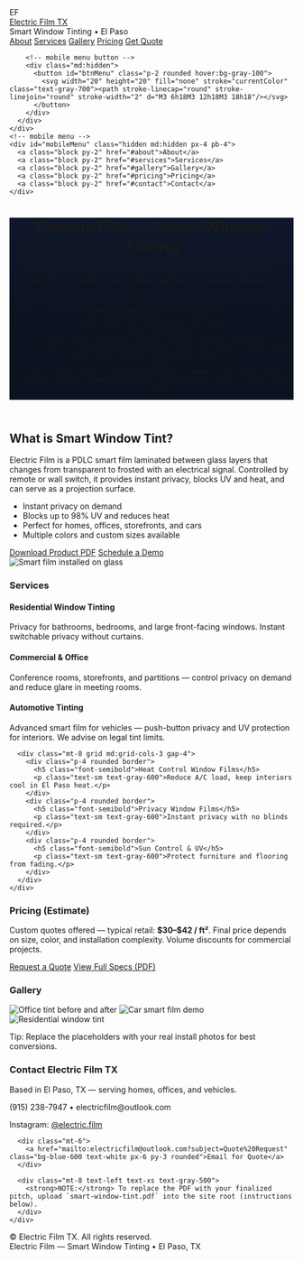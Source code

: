 <!DOCTYPE html>
<html lang="en">
<head>
  <meta charset="utf-8" />
  <meta name="viewport" content="width=device-width,initial-scale=1" />
  <title>Electric Film TX — Smart Window Tinting</title>
  <meta name="description" content="Electric Film TX provides smart window tinting for homes, offices, and vehicles in El Paso. Switch glass from clear to tinted with a remote — privacy, UV protection, and energy savings." />
  <script src="https://cdn.tailwindcss.com"></script>
  <style>
    /* small helper for hero background */
    .hero-bg { background: linear-gradient(180deg, #0f172a 0%, #0b1220 60%); }
  </style>
</head>
<body class="antialiased text-gray-800 bg-gray-50">

  <!-- NAV -->
  <nav class="bg-white shadow fixed w-full z-30">
    <div class="max-w-6xl mx-auto px-4">
      <div class="flex justify-between items-center py-4">
        <div class="flex items-center space-x-3">
          <div class="w-10 h-10 rounded-md bg-blue-600 flex items-center justify-center text-white font-bold">EF</div>
          <div>
            <a href="/" class="font-bold text-lg text-blue-600">Electric Film TX</a>
            <div class="text-xs text-gray-500">Smart Window Tinting • El Paso</div>
          </div>
        </div>
        <div class="hidden md:flex items-center space-x-6 text-sm">
          <a href="#about" class="hover:text-blue-600">About</a>
          <a href="#services" class="hover:text-blue-600">Services</a>
          <a href="#gallery" class="hover:text-blue-600">Gallery</a>
          <a href="#pricing" class="hover:text-blue-600">Pricing</a>
          <a href="#contact" class="text-white bg-blue-600 px-4 py-2 rounded hover:bg-blue-700">Get Quote</a>
        </div>

        <!-- mobile menu button -->
        <div class="md:hidden">
          <button id="btnMenu" class="p-2 rounded hover:bg-gray-100">
            <svg width="20" height="20" fill="none" stroke="currentColor" class="text-gray-700"><path stroke-linecap="round" stroke-linejoin="round" stroke-width="2" d="M3 6h18M3 12h18M3 18h18"/></svg>
          </button>
        </div>
      </div>
    </div>
    <!-- mobile menu -->
    <div id="mobileMenu" class="hidden md:hidden px-4 pb-4">
      <a class="block py-2" href="#about">About</a>
      <a class="block py-2" href="#services">Services</a>
      <a class="block py-2" href="#gallery">Gallery</a>
      <a class="block py-2" href="#pricing">Pricing</a>
      <a class="block py-2" href="#contact">Contact</a>
    </div>
  </nav>

  <!-- HERO -->
  <header class="hero-bg text-white pt-28 pb-16">
    <div class="max-w-5xl mx-auto px-6 text-center">
      <h1 class="text-4xl md:text-5xl font-extrabold mb-4">Electric Film — Smart Window Tinting</h1>
      <p class="text-lg md:text-xl text-blue-200 max-w-3xl mx-auto">
        Instantly switch glass from clear to tinted with the touch of a button. Privacy, UV protection, and modern aesthetics for homes, offices, and vehicles in El Paso.
      </p>
      <div class="mt-8 flex justify-center gap-4">
        <a href="#contact" class="bg-white text-blue-700 px-6 py-3 rounded shadow font-semibold">Request a Free Quote</a>
        <a href="#gallery" class="border border-white text-white px-6 py-3 rounded hover:bg-white hover:text-blue-700">See the Gallery</a>
      </div>

      <div class="mt-10 max-w-3xl mx-auto">
        <!-- demo placeholder -->
        <div class="bg-black rounded overflow-hidden shadow-lg">
          <img src="assets/demo-placeholder.jpg" alt="Smart window tint demo" class="w-full h-64 object-cover" />
        </div>
        <div class="text-xs text-gray-300 mt-3">Demo: slide shows clear-to-tinted (replace demo-placeholder.jpg with your video or gif)</div>
      </div>
    </div>
  </header>

  <!-- ABOUT -->
  <section id="about" class="py-16">
    <div class="max-w-5xl mx-auto px-6">
      <div class="grid md:grid-cols-2 gap-10 items-center">
        <div>
          <h2 class="text-3xl font-bold mb-3">What is Smart Window Tint?</h2>
          <p class="text-gray-700 mb-4">Electric Film is a PDLC smart film laminated between glass layers that changes from transparent to frosted with an electrical signal. Controlled by remote or wall switch, it provides instant privacy, blocks UV and heat, and can serve as a projection surface.</p>
          <ul class="list-disc list-inside text-gray-700 space-y-2">
            <li>Instant privacy on demand</li>
            <li>Blocks up to 98% UV and reduces heat</li>
            <li>Perfect for homes, offices, storefronts, and cars</li>
            <li>Multiple colors and custom sizes available</li>
          </ul>
          <div class="mt-6 flex gap-3">
            <a href="smart-window-tint.pdf" download class="bg-blue-600 text-white px-4 py-2 rounded">Download Product PDF</a>
            <a href="#contact" class="border border-blue-600 text-blue-600 px-4 py-2 rounded">Schedule a Demo</a>
          </div>
        </div>
        <div>
          <img src="assets/about-placeholder.jpg" alt="Smart film installed on glass" class="rounded shadow-lg object-cover w-full h-72" />
        </div>
      </div>
    </div>
  </section>

  <!-- SERVICES -->
  <section id="services" class="py-16 bg-white">
    <div class="max-w-6xl mx-auto px-6">
      <h3 class="text-2xl font-bold mb-6 text-center">Services</h3>
      <div class="grid md:grid-cols-3 gap-6">
        <div class="p-6 bg-gray-50 rounded shadow">
          <h4 class="font-semibold mb-2">Residential Window Tinting</h4>
          <p class="text-sm text-gray-600">Privacy for bathrooms, bedrooms, and large front-facing windows. Instant switchable privacy without curtains.</p>
        </div>
        <div class="p-6 bg-gray-50 rounded shadow">
          <h4 class="font-semibold mb-2">Commercial & Office</h4>
          <p class="text-sm text-gray-600">Conference rooms, storefronts, and partitions — control privacy on demand and reduce glare in meeting rooms.</p>
        </div>
        <div class="p-6 bg-gray-50 rounded shadow">
          <h4 class="font-semibold mb-2">Automotive Tinting</h4>
          <p class="text-sm text-gray-600">Advanced smart film for vehicles — push-button privacy and UV protection for interiors. We advise on legal tint limits.</p>
        </div>
      </div>

      <div class="mt-8 grid md:grid-cols-3 gap-4">
        <div class="p-4 rounded border">
          <h5 class="font-semibold">Heat Control Window Films</h5>
          <p class="text-sm text-gray-600">Reduce A/C load, keep interiors cool in El Paso heat.</p>
        </div>
        <div class="p-4 rounded border">
          <h5 class="font-semibold">Privacy Window Films</h5>
          <p class="text-sm text-gray-600">Instant privacy with no blinds required.</p>
        </div>
        <div class="p-4 rounded border">
          <h5 class="font-semibold">Sun Control & UV</h5>
          <p class="text-sm text-gray-600">Protect furniture and flooring from fading.</p>
        </div>
      </div>
    </div>
  </section>

  <!-- PRICING -->
  <section id="pricing" class="py-12">
    <div class="max-w-4xl mx-auto px-6 text-center">
      <h3 class="text-2xl font-bold mb-4">Pricing (Estimate)</h3>
      <p class="text-gray-700 mb-4">Custom quotes offered — typical retail: <strong>$30–$42 / ft²</strong>. Final price depends on size, color, and installation complexity. Volume discounts for commercial projects.</p>
      <div class="flex justify-center gap-4">
        <a href="#contact" class="bg-blue-600 text-white px-5 py-3 rounded">Request a Quote</a>
        <a href="smart-window-tint.pdf" class="border border-gray-300 px-5 py-3 rounded">View Full Specs (PDF)</a>
      </div>
    </div>
  </section>

  <!-- GALLERY -->
  <section id="gallery" class="py-16 bg-gray-50">
    <div class="max-w-6xl mx-auto px-6">
      <h3 class="text-2xl font-bold mb-6 text-center">Gallery</h3>
      <div class="grid md:grid-cols-3 gap-4">
        <img src="assets/gallery1.jpg" alt="Office tint before and after" class="rounded shadow object-cover h-48 w-full" />
        <img src="assets/gallery2.jpg" alt="Car smart film demo" class="rounded shadow object-cover h-48 w-full" />
        <img src="assets/gallery3.jpg" alt="Residential window tint" class="rounded shadow object-cover h-48 w-full" />
      </div>
      <p class="text-xs text-gray-500 mt-3">Tip: Replace the placeholders with your real install photos for best conversions.</p>
    </div>
  </section>

  <!-- CONTACT -->
  <section id="contact" class="py-16 bg-white">
    <div class="max-w-3xl mx-auto px-6 text-center">
      <h3 class="text-2xl font-bold mb-2">Contact Electric Film TX</h3>
      <p class="mb-4 text-gray-600">Based in El Paso, TX — serving homes, offices, and vehicles.</p>
      <p class="font-semibold">(915) 238-7947 • electricfilm@outlook.com</p>
      <p class="mt-2">Instagram: <a href="[https://www.instagram.com/electric.film](https://www.instagram.com/electricfilmep/)" class="text-blue-600">@electric.film</a></p>

      <div class="mt-6">
        <a href="mailto:electricfilm@outlook.com?subject=Quote%20Request" class="bg-blue-600 text-white px-6 py-3 rounded">Email for Quote</a>
      </div>

      <div class="mt-8 text-left text-xs text-gray-500">
        <strong>NOTE:</strong> To replace the PDF with your finalized pitch, upload `smart-window-tint.pdf` into the site root (instructions below).
      </div>
    </div>
  </section>

  <!-- FOOTER -->
  <footer class="bg-gray-900 text-gray-300 py-6">
    <div class="max-w-6xl mx-auto px-6 text-center">
      <div class="mb-2">&copy; <span id="year"></span> Electric Film TX. All rights reserved.</div>
      <div>Electric Film — Smart Window Tinting • El Paso, TX</div>
    </div>
  </footer>

  <script>
    // simple UI
    document.getElementById('year').textContent = new Date().getFullYear();
    const btn = document.getElementById('btnMenu'), menu = document.getElementById('mobileMenu');
    btn && btn.addEventListener('click', ()=> menu.classList.toggle('hidden'));
  </script>
</body>
</html>
